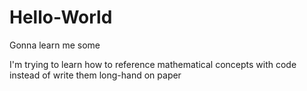 # Hello-World
Gonna learn me some

I'm trying to learn how to reference mathematical concepts with code instead of write them long-hand on paper
